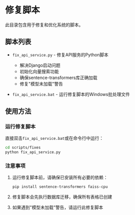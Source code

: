 # 修复脚本

此目录包含用于修复和优化系统的脚本。

## 脚本列表

- `fix_api_service.py` - 修复API服务的Python脚本
  - 解决Django启动问题
  - 初始化向量搜索功能
  - 确保sentence-transformers库正确加载
  - 修复"模型未加载"警告
  
- `fix_api_service.bat` - 运行修复脚本的Windows批处理文件

## 使用方法

### 运行修复脚本

直接双击`fix_api_service.bat`或在命令行中运行：

```bash
cd scripts/fixes
python fix_api_service.py
```

### 注意事项

1. 运行修复脚本前，请确保已安装所有必要的依赖：
   ```bash
   pip install sentence-transformers faiss-cpu
   ```

2. 修复脚本会先执行数据库迁移，确保所有表格已创建

3. 如果遇到"模型未加载"警告，请运行此修复脚本 